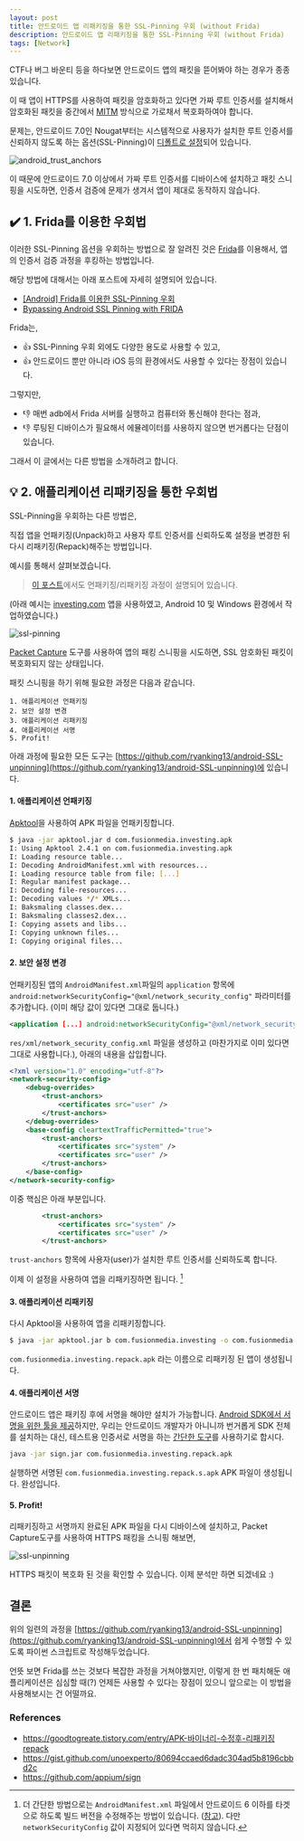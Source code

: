 ```yaml
---
layout: post
title: 안드로이드 앱 리패키징을 통한 SSL-Pinning 우회 (without Frida)
description: 안드로이드 앱 리패키징을 통한 SSL-Pinning 우회 (without Frida)
tags: [Network]
---
```


CTF나 버그 바운티 등을 하다보면 안드로이드 앱의 패킷을 뜯어봐야 하는 경우가 종종 있습니다.

이 때 앱이 HTTPS를 사용하여 패킷을 암호화하고 있다면 가짜 루트 인증서를 설치해서 암호화된 패킷을 중간에서 [MITM](https://en.wikipedia.org/wiki/Man-in-the-middle_attack) 방식으로 가로채서 복호화하여야 합니다.

문제는, 안드로이드 7.0인 Nougat부터는 시스템적으로 사용자가 설치한 루트 인증서를 신뢰하지 않도록 하는 옵션(SSL-Pinning)이 [디폴트로 설정](https://developer.android.com/training/articles/security-config#base-config)되어 있습니다.

![android_trust_anchors](../../../assets/post_images/android_https01.PNG)

이 때문에 안드로이드 7.0 이상에서 가짜 루트 인증서를 디바이스에 설치하고 패킷 스니핑을 시도하면,
인증서 검증에 문제가 생겨서 앱이 제대로 동작하지 않습니다.

## ✔️ 1. Frida를 이용한 우회법

이러한 SSL-Pinning 옵션을 우회하는 방법으로 잘 알려진 것은 [Frida](https://github.com/frida/frida)를 이용해서,
앱의 인증서 검증 과정을 후킹하는 방법입니다.

해당 방법에 대해서는 아래 포스트에 자세히 설명되어 있습니다.

- [[Android] Frida를 이용한 SSL-Pinning 우회](https://securitynote.tistory.com/50)
- [Bypassing Android SSL Pinning with FRIDA](https://securitygrind.com/bypassing-android-ssl-pinning-with-frida/)

Frida는,

- 👍 SSL-Pinning 우회 외에도 다양한 용도로 사용할 수 있고,
- 👍 안드로이드 뿐만 아니라 iOS 등의 환경에서도 사용할 수 있다는 장점이 있습니다.

그렇지만,

- 👎 매번 adb에서 Frida 서버를 실행하고 컴퓨터와 통신해야 한다는 점과, 
- 👎 루팅된 디바이스가 필요해서 에뮬레이터를 사용하지 않으면 번거롭다는 단점이 있습니다.

그래서 이 글에서는 다른 방법을 소개하려고 합니다.

## 💡 2. 애플리케이션 리패키징을 통한 우회법

SSL-Pinning을 우회하는 다른 방법은,

직접 앱을 언패키징(Unpack)하고 사용자 루트 인증서를 신뢰하도록 설정을 변경한 뒤 다시 리패키징(Repack)해주는 방법입니다.

예시를 통해서 살펴보겠습니다.

> [이 포스트](https://go-madhat.github.io/Android-Analysis/)에서도 언패키징/리패키징 과정이 설명되어 있습니다.

(아래 예시는 [investing.com](https://play.google.com/store/apps/details?id=com.fusionmedia.investing&hl=en_US) 앱을 사용하였고, Android 10 및 Windows 환경에서 작업하였습니다.)

![ssl-pinning](../../../assets/post_images/android_https02.jpg)

[Packet Capture](https://play.google.com/store/apps/details?id=app.greyshirts.sslcapture&hl=ko)
도구를 사용하여 앱의 패킹 스니핑을 시도하면, SSL 암호화된 패킷이 복호화되지 않는 상태입니다.

패킷 스니핑을 하기 위해 필요한 과정은 다음과 같습니다.

```
1. 애플리케이션 언패키징
2. 보안 설정 변경
3. 애플리케이션 리패키징
4. 애플리케이션 서명
5. Profit!
```

아래 과정에 필요한 모든 도구는 [https://github.com/ryanking13/android-SSL-unpinning](https://github.com/ryanking13/android-SSL-unpinning)에 있습니다.

#### 1. 애플리케이션 언패키징

[Apktool](https://ibotpeaches.github.io/Apktool/install/)을 사용하여 APK 파일을 언패키징합니다.

```sh
$ java -jar apktool.jar d com.fusionmedia.investing.apk
I: Using Apktool 2.4.1 on com.fusionmedia.investing.apk
I: Loading resource table...
I: Decoding AndroidManifest.xml with resources...
I: Loading resource table from file: [...]
I: Regular manifest package...
I: Decoding file-resources...
I: Decoding values */* XMLs...
I: Baksmaling classes.dex...
I: Baksmaling classes2.dex...
I: Copying assets and libs...
I: Copying unknown files...
I: Copying original files...
```

#### 2. 보안 설정 변경

언패키징된 앱의 `AndroidManifest.xml`파일의 `application` 항목에 `android:networkSecurityConfig="@xml/network_security_config"` 파라미터를 추가합니다. (이미 해당 값이 있다면 그대로 둡니다.)

```xml
<application [...] android:networkSecurityConfig="@xml/network_security_config">
```

`res/xml/network_security_config.xml` 파일을 생성하고 (마찬가지로 이미 있다면 그대로 사용합니다.),
아래의 내용을 삽입합니다.

```xml
<?xml version="1.0" encoding="utf-8"?>
<network-security-config>
    <debug-overrides>
        <trust-anchors>
            <certificates src="user" />
        </trust-anchors>
    </debug-overrides>
    <base-config cleartextTrafficPermitted="true">
        <trust-anchors>
            <certificates src="system" />
			<certificates src="user" />
        </trust-anchors>
    </base-config>
</network-security-config>
```

이중 핵심은 아래 부분입니다.

```xml
        <trust-anchors>
            <certificates src="system" />
			<certificates src="user" />
        </trust-anchors>
```

`trust-anchors` 항목에 사용자(user)가 설치한 루트 인증서를 신뢰하도록 합니다.

이제 이 설정을 사용하여 앱을 리패키징하면 됩니다. [^1]


[^1]: 더 간단한 방법으로는 `AndroidManifest.xml` 파일에서 안드로이드 6 이하를 타겟으로 하도록 빌드 버전을 수정해주는 방법이 있습니다. ([참고](https://blog.netspi.com/four-ways-bypass-android-ssl-verification-certificate-pinning/)). 다만 `networkSecurityConfig` 값이 지정되어 있다면 먹히지 않습니다.

#### 3. 애플리케이션 리패키징

다시 Apktool을 사용하여 앱을 리패키징합니다.

```sh
$ java -jar apktool.jar b com.fusionmedia.investing -o com.fusionmedia.investing.repack.apk
```

`com.fusionmedia.investing.repack.apk` 라는 이름으로 리패키징 된 앱이 생성됩니다.

#### 4. 애플리케이션 서명

안드로이드 앱은 패키징 후에 서명을 해야만 설치가 가능합니다.
[Android SDK에서 서명을 위한 툴을 제공](https://developer.android.com/studio/command-line/apksigner)하지만, 우리는 안드로이드 개발자가 아니니까 번거롭게 SDK 전체를 설치하는 대신,
테스트용 인증서로 서명을 하는 [간단한 도구](https://github.com/ryanking13/android-SSL-unpinning/blob/master/sign.jar)를 사용하기로 합시다.

```sh
java -jar sign.jar com.fusionmedia.investing.repack.apk
```

실행하면 서명된 `com.fusionmedia.investing.repack.s.apk` APK 파일이 생성됩니다. 완성입니다.

#### 5. Profit!

리패키징하고 서명까지 완료된 APK 파일을 다시 디바이스에 설치하고,
Packet Capture도구를 사용하여 HTTPS 패킹을 스니핑 해보면,

![ssl-unpinning](../../../assets/post_images/android_https03.jpg)

HTTPS 패킷이 복호화 된 것을 확인할 수 있습니다. 이제 분석만 하면 되겠네요 :)

## 결론

위의 일련의 과정을 [https://github.com/ryanking13/android-SSL-unpinning](https://github.com/ryanking13/android-SSL-unpinning)에서 쉽게 수행할 수 있도록 파이썬 스크립트로 작성해두었습니다.

언뜻 보면 Frida를 쓰는 것보다 복잡한 과정을 거쳐야했지만,
이렇게 한 번 패치해둔 애플리케이션은 심심할 때(?) 언제든 사용할 수 있다는 장점이 있으니
앞으로는 이 방법을 사용해보시는 건 어떨까요.

### References

- https://goodtogreate.tistory.com/entry/APK-바이너리-수정후-리패키징repack
- https://gist.github.com/unoexperto/80694ccaed6dadc304ad5b8196cbbd2c
- https://github.com/appium/sign